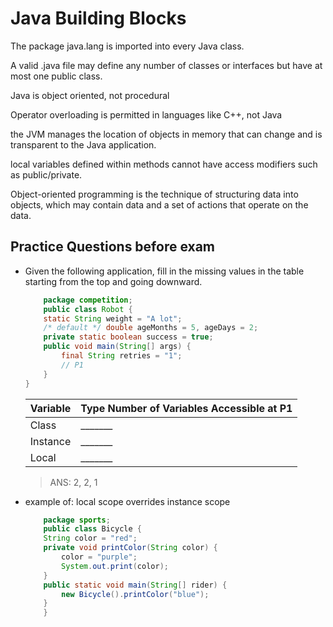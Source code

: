 # Java Building Blocks

The package java.lang is imported into every Java class.

A valid .java file may define any number of classes or interfaces but have at most one public class.

Java is object oriented, not procedural

Operator overloading is permitted in languages like C++, not Java

the JVM manages the location of objects in memory that can change and is transparent to the Java application.

local variables defined within methods cannot have access modifiers such as public/private.

Object-oriented programming is the technique of structuring data into objects, which may contain data and a set of actions that operate on the data.

## Practice Questions before exam

- Given the following application, fill in the missing values in the table starting from the top and going downward.
    ```java
        package competition;
        public class Robot {
        static String weight = "A lot";
        /* default */ double ageMonths = 5, ageDays = 2;
        private static boolean success = true;
        public void main(String[] args) {
            final String retries = "1";
            // P1
        }
    }
    ```
    | Variable | Type Number of Variables Accessible at P1 |
    | --- | --- |
    | Class | _______ |
    | Instance | _______ |
    | Local | _______ |

    > ANS: 2, 2, 1
- example of: local scope overrides instance scope
    ```Java
        package sports;
        public class Bicycle {
        String color = "red";
        private void printColor(String color) {
            color = "purple";
            System.out.print(color);
        }
        public static void main(String[] rider) {
            new Bicycle().printColor("blue");
        }
        }
    ```